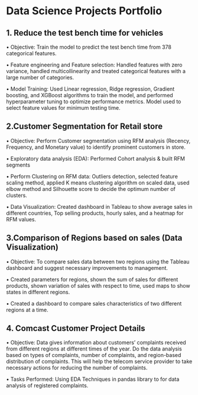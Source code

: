 
# Data Science Projects Portfolio

## 1.	Reduce the test bench time for vehicles                         
•	Objective:  Train the model to predict the test bench time from 378 categorical features. 

•	Feature engineering and Feature selection:  Handled features with zero variance, handled multicollinearity and treated categorical features with a large number of categories.

•	Model Training: Used Linear regression, Ridge regression, Gradient boosting, and XGBoost algorithms to train the model, and performed hyperparameter tuning to optimize performance metrics. Model used to select feature values for minimum testing time.


## 2.Customer Segmentation for Retail store        
•	Objective: Perform Customer segmentation using RFM analysis (Recency, Frequency, and Monetary value) to identify prominent customers in store.

•	Exploratory data analysis (EDA): Performed Cohort analysis & built RFM segments

•	Perform Clustering on RFM data: Outliers detection, selected feature scaling method, applied K means clustering algorithm on scaled data, used elbow method and Silhouette score to decide the optimum number of clusters.

•	Data Visualization: Created dashboard in Tableau to show average sales in different countries, Top selling products, hourly sales, and a heatmap for RFM values. 

## 3.Comparison of Regions based on sales (Data Visualization)
•	Objective: To compare sales data between two regions using the Tableau dashboard and suggest necessary improvements to management.

•	Created parameters for regions, shown the sum of sales for different products, shown variation of sales with respect to time, used maps to show states in different regions.

•	Created a dashboard to compare sales characteristics of two different regions at a time.

## 4. Comcast Customer Project Details
•	Objective:
Data gives information about customers’ complaints received from different regions at different times of the year. Do the data analysis based on types of complaints, number of complaints, and region-based distribution of complaints. This will help the telecom service provider to take necessary actions for reducing the number of complaints.

•	Tasks Performed: 
Using EDA Techniques in pandas library to for data analysis of registered complaints.


